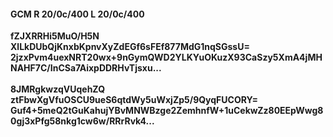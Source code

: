 #### GCM R 20/0c/400 L 20/0c/400
**fZJXRRHi5MuO/H5N**<br/>**XlLkDUbQjKnxbKpnvXyZdEGf6sFEf877MdG1nqSGssU=**<br/>**2jzxPvm4uexNRT20wx+9nGymQWD2YLKYuOKuzX93CaSzy5XmA4jMHNAHF7C/InCSa7AixpDDRHvTjsxu...**<br/><br/>
**8JMRgkwzqVUqehZQ**<br/>**ztFbwXgVfuOSCU9ueS6qtdWy5uWxjZp5/9QyqFUCORY=**<br/>**Guf4+5meQ2tGuKahujYBvMNWBzge2ZemhnfW+1uCekwZz80EEpWwg80gj3xPfg58nkg1cw6w/RRrRvk4...**